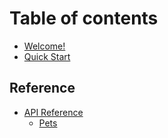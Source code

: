 # Table of contents

* [Welcome!](README.md)
* [Quick Start](quick-start.md)

## Reference

* [API Reference](reference/api-reference/README.md)
  * [Pets](reference/api-reference/pets.md)
  
